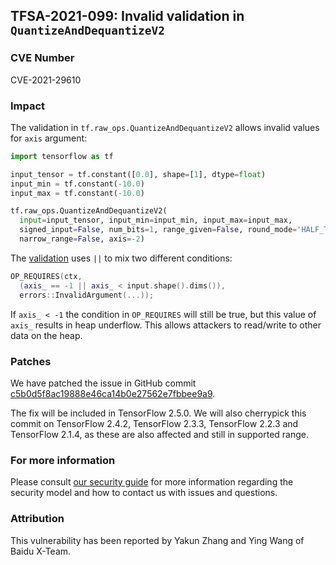 ## TFSA-2021-099: Invalid validation in `QuantizeAndDequantizeV2`

### CVE Number
CVE-2021-29610

### Impact
The validation in `tf.raw_ops.QuantizeAndDequantizeV2` allows invalid values for
`axis` argument:

```python
import tensorflow as tf

input_tensor = tf.constant([0.0], shape=[1], dtype=float)
input_min = tf.constant(-10.0)
input_max = tf.constant(-10.0)

tf.raw_ops.QuantizeAndDequantizeV2(
  input=input_tensor, input_min=input_min, input_max=input_max,
  signed_input=False, num_bits=1, range_given=False, round_mode='HALF_TO_EVEN',
  narrow_range=False, axis=-2)
```

The
[validation](https://github.com/tensorflow/tensorflow/blob/eccb7ec454e6617738554a255d77f08e60ee0808/tensorflow/core/kernels/quantize_and_dequantize_op.cc#L74-L77)
uses `||` to mix two different conditions:

```cc
OP_REQUIRES(ctx,
  (axis_ == -1 || axis_ < input.shape().dims()),
  errors::InvalidArgument(...));
```

If `axis_ < -1` the condition in `OP_REQUIRES` will still be true, but this
value of `axis_` results in heap underflow. This allows attackers to read/write
to other data on the heap.

### Patches
We have patched the issue in GitHub commit
[c5b0d5f8ac19888e46ca14b0e27562e7fbbee9a9](https://github.com/tensorflow/tensorflow/commit/c5b0d5f8ac19888e46ca14b0e27562e7fbbee9a9).

The fix will be included in TensorFlow 2.5.0. We will also cherrypick this
commit on TensorFlow 2.4.2, TensorFlow 2.3.3, TensorFlow 2.2.3 and TensorFlow
2.1.4, as these are also affected and still in supported range.

### For more information
Please consult [our security
guide](https://github.com/tensorflow/tensorflow/blob/master/SECURITY.md) for
more information regarding the security model and how to contact us with issues
and questions.

### Attribution
This vulnerability has been reported by Yakun Zhang and Ying Wang of Baidu
X-Team.
